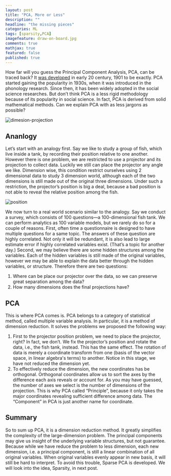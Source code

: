 ```yaml
---
layout: post
title: "PCA, More or Less"
description: ""
headline: "the missing pieces"
categories: ML
tags: [sparsity,PCA]
imagefeature: draw-on-board.jpg
comments: true
mathjax: true
featured: false
published: true
---
```


How far will you guess the Principal Component Analysis, PCA, can be traced back? It <a href=
"http://imedea.uib-csic.es/master/cambioglobal/Modulo_V_cod101615/Theory/lit_support/pca_wold.pdf" target="_blacnk">was developed</a> in early 20 century, 1901 to be exactly. PCA started gaining the popularity in 1930s, when it was introduced in the phonology research. Since then, it has been widely adopted in the social science researches. But don’t think PCA is a less rigid methodology because of its popularity in social science. In fact, PCA is derived from solid mathematical methods. Can we explain PCA with as less jargons as possible?

![dimesion-projection](http://bit.ly/1O6zLn6)

## Ananlogy 
Let’s start with an analogy first.  Say we like to study a group of fish, which live inside a tank, by recording their position relative to one another. However there is one problem, we are restricted to use a projector and its projection to collect data.  Luckily we still can place the projector any angle we like. Dimension wise, this condition restrict ourselves using 2 dimensional data to study 3 dimension world, although each of the two dimensions is still made out of the original three dimensions.  Under such a restriction, the projector’s position is big a deal, because a bad position is not able to reveal the relative position among the fish.     

![position](http://bit.ly/1JId4Pz)

We now turn to a real world scenario similar to the analogy. Say we conduct a survey, which consists of 100 questions—a 100-dimensional fish tank. We can perform analytics as 100 variable models, but we rarely do so for a couple of reasons. First, often time a questionnaire is designed to have multiple questions for a same topic. The answers of these question are highly correlated. Not only it will be redundant, it is also lead to large estimate error if highly correlated variables exist. (That’s a topic for another day.) Second, we may believe there are some hidden structures among the variables. Each of the hidden variables is still made of the original variables, however we may be able to explain the data better through the hidden variables, or structure.  Therefore there are two questions: 


1.	Where can be place our projector over the data, so we can preserve great separation among the data? 
2.	How many dimensions does the final projections have? 

## PCA

This is where PCA comes is. PCA belongs to a category of statistical method, called multiple variable analysis. In particular, it is a method of dimension reduction. It solves the problems we proposed the following way: 

1. First to the projector position problem, we need to place the projector, right?  In fact, we don’t. We fix the projector’s position and rotate the data, i.e., the fish tank, instead.  This has the same effect. The rotation of data is merely a coordinate transform from one (basis of the vector space, in linear algebra's terms) to another. Notice in this stage, we have not reduced the dimension yet. 
2. To effectively reduce the dimension, the new coordinates has be orthogonal. Orthogonal coordinates allow us to sort the axes by the difference each axis reveals or account for. As you may have guessed, the number of axes we select is the number of dimensions of the projection. This is why PCA called “Principle”, because it only takes the major coordinates revealing sufficient difference among data. The “Component” in PCA is just another name for coordinate.     


## Summary
So to sum up PCA, it is a dimension reduction method. It greatly simplifies the complexity of the large-dimension problem. The principal components may give us insight of the underlying variable structures, but not guarantee. Because while we have reduce the problem to less dimension, each new dimension, i.e. a principal component, is still a linear combination of all original variables. When original variables evenly appear in new basis, it will still be hard to interpret. To avoid this trouble, Sparse PCA is developed.  We will look into the idea, Sparsity, in next post.     

       


